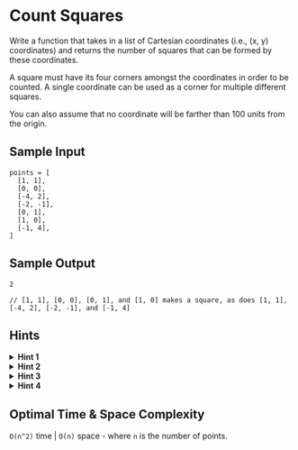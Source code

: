 # Count Squares

Write a function that takes in a list of Cartesian coordinates (i.e., (x, y) coordinates) and returns the number of squares that can be formed by these coordinates.

A square must have its four corners amongst the coordinates in order to be counted. A single coordinate can be used as a corner for multiple different squares.

You can also assume that no coordinate will be farther than 100 units from the origin.

## Sample Input

```plaintext
points = [
  [1, 1],
  [0, 0],
  [-4, 2],
  [-2, -1],
  [0, 1],
  [1, 0],
  [-1, 4],
]
```

## Sample Output

```plaintext
2

// [1, 1], [0, 0], [0, 1], and [1, 0] makes a square, as does [1, 1], [-4, 2], [-2, -1], and [-1, 4]
```

## Hints

<details>
<summary><b>Hint 1</b></summary>

Given any two points, there are exactly three pairs of points that would make a square.

</details>

<details>
<summary><b>Hint 2</b></summary>

If two points are assumed to be diagonally across from each other in a square, there is only one pair of points that would complete the square.

</details>

<details>
<summary><b>Hint 3</b></summary>

All four points of a square will always be equidistant from the midpoint.

</details>

<details>
<summary><b>Hint 4</b></summary>

The slopes of the two diagonals of a square are always negative reciprocals of each other.

</details>

## Optimal Time & Space Complexity

`O(n^2)` time | `O(n)` space - where `n` is the number of points.
